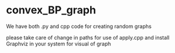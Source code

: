 # convex_BP_graph

We have both .py and cpp code for creating random graphs 

please take care of change in paths for use of apply.cpp and install Graphviz in your system for visual of graph 
